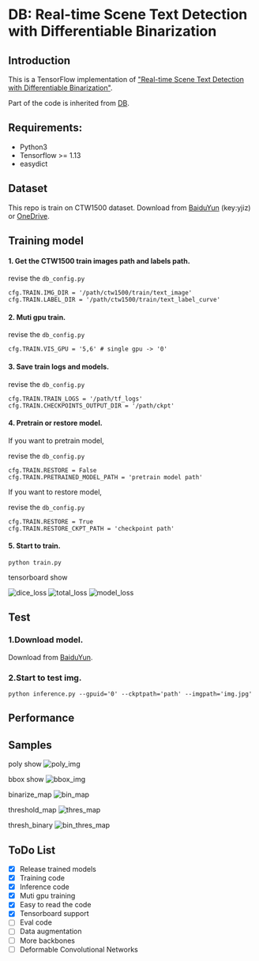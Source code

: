 # DB: Real-time Scene Text Detection with Differentiable Binarization


## Introduction
This is a TensorFlow implementation of ["Real-time Scene Text Detection with Differentiable Binarization"](https://arxiv.org/abs/1911.08947).

Part of the code is inherited from [DB](https://github.com/MhLiao/DB).


## Requirements:
- Python3
- Tensorflow >= 1.13 
- easydict

## Dataset
This repo is train on CTW1500 dataset.
Download from [BaiduYun](https://pan.baidu.com/s/1yG_191LemrQa7K0h7Wispw) (key:yjiz) or 
[OneDrive](https://1drv.ms/u/s!Aplwt7jiPGKilH4XzZPoKrO7Aulk).


## Training model
#### 1. Get the CTW1500 train images path and labels path.

revise the `db_config.py`

    cfg.TRAIN.IMG_DIR = '/path/ctw1500/train/text_image'
    cfg.TRAIN.LABEL_DIR = '/path/ctw1500/train/text_label_curve'

#### 2. Muti gpu train.

revise the `db_config.py`

    cfg.TRAIN.VIS_GPU = '5,6' # single gpu -> '0'
    
#### 3. Save train logs and models.

revise the `db_config.py`

    cfg.TRAIN.TRAIN_LOGS = '/path/tf_logs'
    cfg.TRAIN.CHECKPOINTS_OUTPUT_DIR = '/path/ckpt'
    
#### 4. Pretrain or restore model.

If you want to pretrain model,

revise the `db_config.py`

    cfg.TRAIN.RESTORE = False
    cfg.TRAIN.PRETRAINED_MODEL_PATH = 'pretrain model path'
    
If you want to restore model,

revise the `db_config.py`

    cfg.TRAIN.RESTORE = True
    cfg.TRAIN.RESTORE_CKPT_PATH = 'checkpoint path'

#### 5. Start to train.

    python train.py

tensorboard show

![dice_loss](figures/1.png)
![total_loss](figures/2.png)
![model_loss](figures/3.png)


## Test

### 1.Download model.
Download from [BaiduYun]().

### 2.Start to test img.

    python inference.py --gpuid='0' --ckptpath='path' --imgpath='img.jpg'

## Performance



## Samples

poly show 
![poly_img](figures/1039_polyshow.jpg) 

bbox show
![bbox_img](figures/1039_bboxshow.jpg)

binarize_map
![bin_map](figures/1039_binarize_map.jpg)

threshold_map
![thres_map](figures/1039_threshold_map.jpg)

thresh_binary
![bin_thres_map](figures/1039_thresh_binary.jpg)

## ToDo List

- [x] Release trained models
- [x] Training code
- [x] Inference code
- [x] Muti gpu training
- [x] Easy to read the code
- [x] Tensorboard support
- [ ] Eval code
- [ ] Data augmentation
- [ ] More backbones
- [ ] Deformable Convolutional Networks